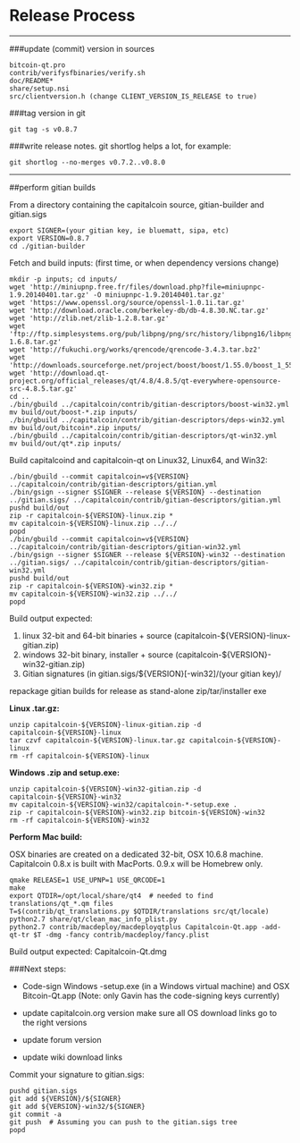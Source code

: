 Release Process
====================

* * *

###update (commit) version in sources


	bitcoin-qt.pro
	contrib/verifysfbinaries/verify.sh
	doc/README*
	share/setup.nsi
	src/clientversion.h (change CLIENT_VERSION_IS_RELEASE to true)

###tag version in git

	git tag -s v0.8.7

###write release notes. git shortlog helps a lot, for example:

	git shortlog --no-merges v0.7.2..v0.8.0

* * *

##perform gitian builds

 From a directory containing the capitalcoin source, gitian-builder and gitian.sigs
  
	export SIGNER=(your gitian key, ie bluematt, sipa, etc)
	export VERSION=0.8.7
	cd ./gitian-builder

 Fetch and build inputs: (first time, or when dependency versions change)

	mkdir -p inputs; cd inputs/
	wget 'http://miniupnp.free.fr/files/download.php?file=miniupnpc-1.9.20140401.tar.gz' -O miniupnpc-1.9.20140401.tar.gz'
	wget 'https://www.openssl.org/source/openssl-1.0.1i.tar.gz'
	wget 'http://download.oracle.com/berkeley-db/db-4.8.30.NC.tar.gz'
	wget 'http://zlib.net/zlib-1.2.8.tar.gz'
	wget 'ftp://ftp.simplesystems.org/pub/libpng/png/src/history/libpng16/libpng-1.6.8.tar.gz'
	wget 'http://fukuchi.org/works/qrencode/qrencode-3.4.3.tar.bz2'
	wget 'http://downloads.sourceforge.net/project/boost/boost/1.55.0/boost_1_55_0.tar.bz2'
	wget 'http://download.qt-project.org/official_releases/qt/4.8/4.8.5/qt-everywhere-opensource-src-4.8.5.tar.gz'
	cd ..
	./bin/gbuild ../capitalcoin/contrib/gitian-descriptors/boost-win32.yml
	mv build/out/boost-*.zip inputs/
	./bin/gbuild ../capitalcoin/contrib/gitian-descriptors/deps-win32.yml
	mv build/out/bitcoin*.zip inputs/
	./bin/gbuild ../capitalcoin/contrib/gitian-descriptors/qt-win32.yml
	mv build/out/qt*.zip inputs/

 Build capitalcoind and capitalcoin-qt on Linux32, Linux64, and Win32:
  
	./bin/gbuild --commit capitalcoin=v${VERSION} ../capitalcoin/contrib/gitian-descriptors/gitian.yml
	./bin/gsign --signer $SIGNER --release ${VERSION} --destination ../gitian.sigs/ ../capitalcoin/contrib/gitian-descriptors/gitian.yml
	pushd build/out
	zip -r capitalcoin-${VERSION}-linux.zip *
	mv capitalcoin-${VERSION}-linux.zip ../../
	popd
	./bin/gbuild --commit capitalcoin=v${VERSION} ../capitalcoin/contrib/gitian-descriptors/gitian-win32.yml
	./bin/gsign --signer $SIGNER --release ${VERSION}-win32 --destination ../gitian.sigs/ ../capitalcoin/contrib/gitian-descriptors/gitian-win32.yml
	pushd build/out
	zip -r capitalcoin-${VERSION}-win32.zip *
	mv capitalcoin-${VERSION}-win32.zip ../../
	popd

  Build output expected:

  1. linux 32-bit and 64-bit binaries + source (capitalcoin-${VERSION}-linux-gitian.zip)
  2. windows 32-bit binary, installer + source (capitalcoin-${VERSION}-win32-gitian.zip)
  3. Gitian signatures (in gitian.sigs/${VERSION}[-win32]/(your gitian key)/

repackage gitian builds for release as stand-alone zip/tar/installer exe

**Linux .tar.gz:**

	unzip capitalcoin-${VERSION}-linux-gitian.zip -d capitalcoin-${VERSION}-linux
	tar czvf capitalcoin-${VERSION}-linux.tar.gz capitalcoin-${VERSION}-linux
	rm -rf capitalcoin-${VERSION}-linux

**Windows .zip and setup.exe:**

	unzip capitalcoin-${VERSION}-win32-gitian.zip -d capitalcoin-${VERSION}-win32
	mv capitalcoin-${VERSION}-win32/capitalcoin-*-setup.exe .
	zip -r capitalcoin-${VERSION}-win32.zip bitcoin-${VERSION}-win32
	rm -rf capitalcoin-${VERSION}-win32

**Perform Mac build:**

  OSX binaries are created on a dedicated 32-bit, OSX 10.6.8 machine.
  Capitalcoin 0.8.x is built with MacPorts.  0.9.x will be Homebrew only.

	qmake RELEASE=1 USE_UPNP=1 USE_QRCODE=1
	make
	export QTDIR=/opt/local/share/qt4  # needed to find translations/qt_*.qm files
	T=$(contrib/qt_translations.py $QTDIR/translations src/qt/locale)
	python2.7 share/qt/clean_mac_info_plist.py
	python2.7 contrib/macdeploy/macdeployqtplus Capitalcoin-Qt.app -add-qt-tr $T -dmg -fancy contrib/macdeploy/fancy.plist

 Build output expected: Capitalcoin-Qt.dmg

###Next steps:

* Code-sign Windows -setup.exe (in a Windows virtual machine) and
  OSX Bitcoin-Qt.app (Note: only Gavin has the code-signing keys currently)

* update capitalcoin.org version
  make sure all OS download links go to the right versions

* update forum version

* update wiki download links

Commit your signature to gitian.sigs:

	pushd gitian.sigs
	git add ${VERSION}/${SIGNER}
	git add ${VERSION}-win32/${SIGNER}
	git commit -a
	git push  # Assuming you can push to the gitian.sigs tree
	popd

